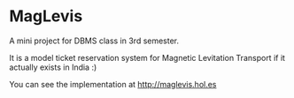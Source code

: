 MagLevis
========

A mini project for DBMS class in 3rd semester. 

It is a model ticket reservation system for Magnetic Levitation Transport if it actually exists in India :)

You can see the implementation at http://maglevis.hol.es
